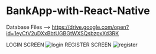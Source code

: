 # BankApp-with-React-Native
Database Files --> https://drive.google.com/open?id=1eyCtV2uDXxBbtUGBGtWXSQsbzpxXd3RK

LOGIN SCREEN
![login](https://user-images.githubusercontent.com/46944629/74823976-a45b7880-5318-11ea-923f-c2186bdf3ed5.png)
REGISTER SCREEN
![register](https://user-images.githubusercontent.com/46944629/74859847-c07f0a00-5358-11ea-8495-aa5289595069.png)


